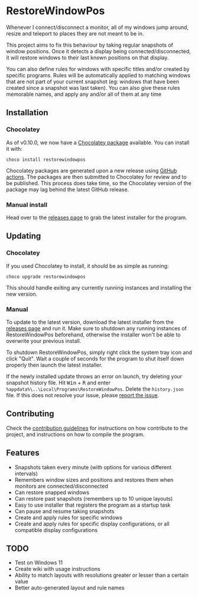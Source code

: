 # RestoreWindowPos

Whenever I connect/disconnect a monitor, all of my windows jump around, resize and teleport to places they are not meant to be in.

This project aims to fix this behaviour by taking regular snapshots of window positions. Once it detects a display being connected/disconnected, it will restore windows to their last known positions on that display.

You can also define rules for windows with specific titles and/or created by specific programs. Rules will be automatically applied to matching windows that are not part of your current snapshot (eg: windows that have been created since a snapshot was last taken).
You can also give these rules memorable names, and apply any and/or all of them at any time

## Installation

### Chocolatey

As of v0.10.0, we now have a [Chocolatey package](https://community.chocolatey.org/packages/restorewindowpos/) available. You can install it with:
```
choco install restorewindowpos
```
Chocolatey packages are generated upon a new release using [GitHub actions](https://github.com/Crozzers/RestoreWindowPos/actions). The packages are then submitted to Chocolatey for review and to be published. This process does take time, so the Chocolatey version of the package may lag behind the latest GitHub release.

### Manual install

Head over to the [releases page](https://github.com/Crozzers/RestoreWindowPos/releases) to grab the latest installer
for the program.

## Updating

### Chocolatey

If you used Chocolatey to install, it should be as simple as running:
```
choco upgrade restorewindowpos
```
This should handle exiting any currently running instances and installing the new version.

### Manual

To update to the latest version, download the latest installer from the [releases page](https://github.com/Crozzers/RestoreWindowPos/releases) and run it. Make sure to shutdown any running instances of RestoreWindowPos beforehand, otherwise the installer won't be able to overwrite your previous install.

To shutdown RestoreWindowPos, simply right click the system tray icon and click "Quit". Wait a couple of seconds for the program to shut itself down properly then launch the latest installer.

If the newly installed update throws an error on launch, try deleting your snapshot history file.
Hit <kbd>Win</kbd> + <kbd>R</kbd> and enter `%appdata%\..\Local\Programs\RestoreWindowPos`. Delete the `history.json` file.
If this does not resolve your issue, please [report the issue](https://github.com/Crozzers/RestoreWindowPos/issues).

## Contributing

Check the [contribution guidelines](CONTRIBUTING.md) for instructions on how contribute to the project, and instructions on how to compile the program.

## Features

* Snapshots taken every minute (with options for various different intervals)
* Remembers window sizes and positions and restores them when monitors are connected/disconnected
* Can restore snapped windows
* Can restore past snapshots (remembers up to 10 unique layouts)
* Easy to use installer that registers the program as a startup task
* Can pause and resume taking snapshots
* Create and apply rules for specific windows
* Create and apply rules for specific display configurations, or all compatible display configurations

## TODO

* Test on Windows 11
* Create wiki with usage instructions
* Ability to match layouts with resolutions greater or lesser than a certain value
* Better auto-generated layout and rule names
